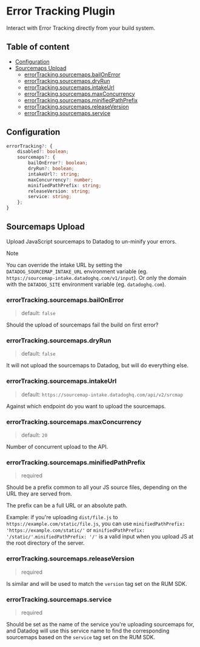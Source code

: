 # Error Tracking Plugin <!-- #omit in toc -->

Interact with Error Tracking directly from your build system.

<!-- The title and the following line will both be added to the root README.md  -->

## Table of content <!-- #omit in toc -->

<!-- This is auto generated with yarn cli integrity -->

<!-- #toc -->
-   [Configuration](#configuration)
-   [Sourcemaps Upload](#sourcemaps-upload)
    -   [errorTracking.sourcemaps.bailOnError](#errortrackingsourcemapsbailonerror)
    -   [errorTracking.sourcemaps.dryRun](#errortrackingsourcemapsdryrun)
    -   [errorTracking.sourcemaps.intakeUrl](#errortrackingsourcemapsintakeurl)
    -   [errorTracking.sourcemaps.maxConcurrency](#errortrackingsourcemapsmaxconcurrency)
    -   [errorTracking.sourcemaps.minifiedPathPrefix](#errortrackingsourcemapsminifiedpathprefix)
    -   [errorTracking.sourcemaps.releaseVersion](#errortrackingsourcemapsreleaseversion)
    -   [errorTracking.sourcemaps.service](#errortrackingsourcemapsservice)
<!-- #toc -->

## Configuration

```ts
errorTracking?: {
    disabled?: boolean;
    sourcemaps?: {
        bailOnError?: boolean;
        dryRun?: boolean;
        intakeUrl?: string;
        maxConcurrency?: number;
        minifiedPathPrefix: string;
        releaseVersion: string;
        service: string;
    };
}
```

## Sourcemaps Upload

Upload JavaScript sourcemaps to Datadog to un-minify your errors.

> [!NOTE]
> You can override the intake URL by setting the `DATADOG_SOURCEMAP_INTAKE_URL` environment variable (eg. `https://sourcemap-intake.datadoghq.com/v1/input`).
> Or only the domain with the `DATADOG_SITE` environment variable (eg. `datadoghq.com`).

### errorTracking.sourcemaps.bailOnError

> default: `false`

Should the upload of sourcemaps fail the build on first error?

### errorTracking.sourcemaps.dryRun

> default: `false`

It will not upload the sourcemaps to Datadog, but will do everything else.

### errorTracking.sourcemaps.intakeUrl

> default: `https://sourcemap-intake.datadoghq.com/api/v2/srcmap`

Against which endpoint do you want to upload the sourcemaps.

### errorTracking.sourcemaps.maxConcurrency

> default: `20`

Number of concurrent upload to the API.

### errorTracking.sourcemaps.minifiedPathPrefix

> required

Should be a prefix common to all your JS source files, depending on the URL they are served from.

The prefix can be a full URL or an absolute path.

Example: if you're uploading `dist/file.js` to `https://example.com/static/file.js`, you can use `minifiedPathPrefix: 'https://example.com/static/'` or `minifiedPathPrefix: '/static/'`.`minifiedPathPrefix: '/'` is a valid input when you upload JS at the root directory of the server.

### errorTracking.sourcemaps.releaseVersion

> required

Is similar and will be used to match the `version` tag set on the RUM SDK.

### errorTracking.sourcemaps.service

> required

Should be set as the name of the service you're uploading sourcemaps for, and Datadog will use this service name to find the corresponding sourcemaps based on the `service` tag set on the RUM SDK.
